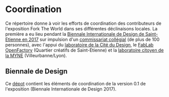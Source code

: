 # Coordination

Ce répertoire donne à voir les efforts de coordination des contributeurs de l'exposition Fork The World dans ses différentes déclinaisons locales. La première a eu lieu pendant la [Biennale Internationale de Design de Saint-Etienne en 2017](http://www.biennale-design.com/saint-etienne/2017/fr/home/) sur impulsion d'un [commissariat collégial](https://www.flickr.com/photos/sylviafredriksson/albums/72157678188984663) (de plus de 100 personnes), avec l'appui du [laboratoire de la Cité du Design](http://www.citedudesign.com/fr/la-recherche/), le [FabLab OpenFactory](http://www.openfactory42.org) (Quartier créatifs de Saint-Etienne) et la [laboratoire citoyen de la MYNE](http://www.lamyne.org) (Villeurbanne/Lyon).

## Biennale de Design

Ce [dépot](https://github.com/WorldTrustFoundation/Coordination/tree/master/Biennale-Design-2017) contient les éléments de coordination de la version 0.1 de l'exposition (Biennale Internationale de Design 2017).



